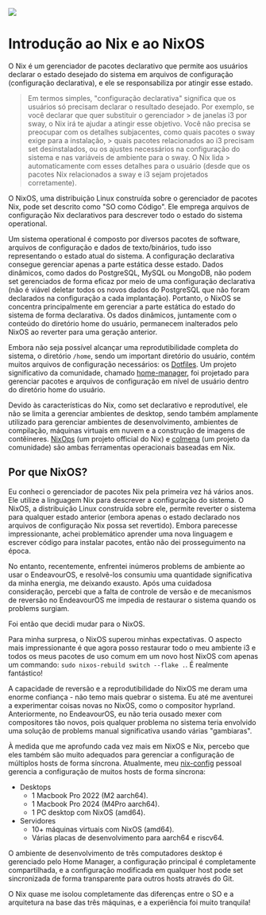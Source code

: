 ![](/nixos-and-flakes-book.webp)

# Introdução ao Nix e ao NixOS

O Nix é um gerenciador de pacotes declarativo que permite aos usuários declarar o estado
desejado do sistema em arquivos de configuração (configuração declarativa), e ele se
responsabiliza por atingir esse estado.

> Em termos simples, "configuração declarativa" significa que os usuários só precisam
> declarar o resultado desejado. Por exemplo, se você declarar que quer substituir o
> gerenciador > de janelas i3 por sway, o Nix irá te ajudar a atingir esse objetivo. Você
> não precisa se preocupar com os detalhes subjacentes, como quais pacotes o sway exige
> para a instalação, > quais pacotes relacionados ao i3 precisam set desinstalados, ou os
> ajustes necessários na configuração do sistema e nas variáveis de ambiente para o sway.
> O Nix lida > automaticamente com esses detalhes para o usuário (desde que os pacotes Nix
> relacionados a sway e i3 sejam projetados corretamente).

O NixOS, uma distribuição Linux construída sobre o gerenciador de pacotes Nix, pode set
descrito como "SO como Código". Ele emprega arquivos de configuração Nix declarativos para
descrever todo o estado do sistema operational.

Um sistema operational é composto por diversos pacotes de software, arquivos de
configuração e dados de texto/binários, tudo isso representando o estado atual do sistema.
A configuração declarativa consegue gerenciar apenas a parte estática desse estado. Dados
dinâmicos, como dados do PostgreSQL, MySQL ou MongoDB, não podem set gerenciados de forma
eficaz por meio de uma configuração declarativa (não é viável deletar todos os novos dados
do PostgreSQL que não foram declarados na configuração a cada implantação). Portanto, o
NixOS se concentra principalmente em gerenciar a parte estática do estado do sistema de
forma declarativa. Os dados dinâmicos, juntamente com o conteúdo do diretório home do
usuário, permanecem inalterados pelo NixOS ao reverter para uma geração anterior.

Embora não seja possível alcançar uma reprodutibilidade completa do sistema, o diretório
`/home`, sendo um important diretório do usuário, contém muitos arquivos de configuração
necessários: os [Dotfiles](https://wiki.archlinux.org/title/Dotfiles). Um projeto
significativo da comunidade, chamado
[home-manager](https://github.com/nix-community/home-manager), foi projetado para
gerenciar pacotes e arquivos de configuração em nível de usuário dentro do diretório home
do usuário.

Devido às características do Nix, como set declarativo e reprodutível, ele não se limita a
gerenciar ambientes de desktop, sendo também amplamente utilizado para gerenciar ambientes
de desenvolvimento, ambientes de compilação, máquinas virtuais em nuvem e a construção de
imagens de contêineres. [NixOps](https://github.com/NixOS/nixops) (um projeto official do
Nix) e [colmena](https://github.com/zhaofengli/colmena) (um projeto da comunidade) são
ambas ferramentas operacionais baseadas em Nix.

## Por que NixOS?

Eu conheci o gerenciador de pacotes Nix pela primeira vez há vários anos. Ele utilize a
linguagem Nix para descrever a configuração do sistema. O NixOS, a distribuição Linux
construída sobre ele, permite reverter o sistema para qualquer estado anterior (embora
apenas o estado declarado nos arquivos de configuração Nix possa set revertido). Embora
parecesse impressionante, achei problemático aprender uma nova linguagem e escrever código
para instalar pacotes, então não dei prosseguimento na época.

No entanto, recentemente, enfrentei inúmeros problems de ambiente ao usar o EndeavourOS, e
resolvê-los consumiu uma quantidade significativa da minha energia, me deixando exausto.
Após uma cuidadosa consideração, percebi que a falta de controle de versão e de mecanismos
de reversão no EndeavourOS me impedia de restaurar o sistema quando os problems surgiam.

Foi então que decidi mudar para o NixOS.

Para minha surpresa, o NixOS superou minhas expectativas. O aspecto mais impressionante é
que agora posso restaurar todo o meu ambiente i3 e todos os meus pacotes de uso comum em
um novo host NixOS com apenas um commando: `sudo nixos-rebuild switch --flake .`. É
realmente fantástico!

A capacidade de reversão e a reprodutibilidade do NixOS me deram uma enorme confiança -
não temo mais quebrar o sistema. Eu até me aventurei a experimentar coisas novas no NixOS,
como o compositor hyprland. Anteriormente, no EndeavourOS, eu não teria ousado mexer com
compositores tão novos, pois qualquer problema no sistema teria envolvido uma solução de
problems manual significativa usando várias "gambiaras".

À medida que me aprofundo cada vez mais em NixOS e Nix, percebo que eles também são muito
adequados para gerenciar a configuração de múltiplos hosts de forma síncrona. Atualmente,
meu [nix-config](https://github.com/ryan4yin/nix-config) pessoal gerencia a configuração
de muitos hosts de forma síncrona:

- Desktops
  - 1 Macbook Pro 2022 (M2 aarch64).
  - 1 Macbook Pro 2024 (M4Pro aarch64).
  - 1 PC desktop com NixOS (amd64).
- Servidores
  - 10+ máquinas virtuais com NixOS (amd64).
  - Várias placas de desenvolvimento para aarch64 e riscv64.

O ambiente de desenvolvimento de três computadores desktop é gerenciado pelo Home Manager,
a configuração principal é completamente compartilhada, e a configuração modificada em
qualquer host pode set sincronizada de forma transparente para outros hosts através do
Git.

O Nix quase me isolou completamente das diferenças entre o SO e a arquitetura na base das
três máquinas, e a experiência foi muito tranquila!
